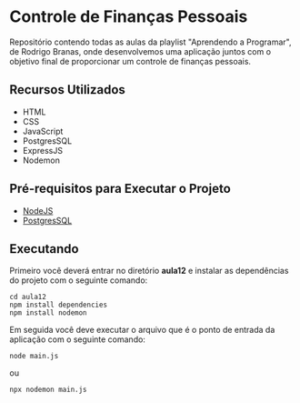 # Controle de Finanças Pessoais

Repositório contendo todas as aulas da playlist "Aprendendo a Programar", de Rodrigo Branas, onde desenvolvemos uma aplicação juntos com o objetivo final de proporcionar um controle de finanças pessoais.

## Recursos Utilizados

- HTML
- CSS
- JavaScript
- PostgresSQL
- ExpressJS
- Nodemon

## Pré-requisitos para Executar o Projeto

- [NodeJS](https://nodejs.org/en/)
- [PostgresSQL](https://www.postgresql.org/)

## Executando

Primeiro você deverá entrar no diretório **aula12** e instalar as dependências do projeto com o seguinte comando:

```
cd aula12
npm install dependencies
npm install nodemon
```

Em seguida você deve executar o arquivo que é o ponto de entrada da aplicação com o seguinte comando:

```
node main.js
```

ou

```
npx nodemon main.js
```
